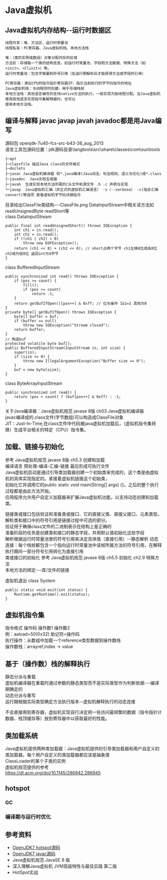 # Java虚拟机
## Java虚拟机内存结构--运行时数据区
    线程共享：堆、方法区、运行时常量池
    线程私有：PC寄存器、Java虚拟机栈、本地方法栈
    
    堆：（类的实例或数组）对象分配内存的区域
    方法区：存储每一个类的结构信息，如运行时常量池、字段和方法数据、特殊方法（如<init>、<Clinit>）等。
    运行时常量池：包含字面量和符号引用（在运行期解析后才能获得方法或字段的引用）
    
    PC寄存器：类似CPU的指令指针寄存器IP，指示当前执行的字节码指令的地址
    Java虚拟机栈：与线程同时创建，用于存储栈帧
    本地方法栈：其他语言编写的支持native方法的执行，一般实现为按线程分配。当Java虚拟机使用其他语言实现指令集解释器时，也可以
    使用本地方法栈。
    
## 编译与解释 javac javap javah javadoc都是用Java编写
源码包 openjdk-7u40-fcs-src-b43-26_aug_2013  
语言工具包源码位置：jdk源码目录\langtools\src\share\classes\com\sun\tools

    ├─apt
    ├─classfile 描述Java class的文件格式
    ├─doclets
    ├─javac Java虚拟机编译器 将*.java编译(Java词法、句法规则、语义与优化)成*.class
    ├─javadoc  Java文档生成器
    ├─javah  生成实现本地方法所需的C头文件和源文件 .h .c 声明与实现
    └─javap  Java虚拟机汇编（非正式的虚拟机汇编语言） -v（--verbose） -c(指反汇编 convert)等选项 查看虚拟机字节码详细指令
目录给出ClassFile类结构---ClassFile.png  DataInputStream中相关读方法如readUnsignedByte readShort等  
class DataInputStream  
```
public final int readUnsignedShort() throws IOException {
    int ch1 = in.read();
    int ch2 = in.read();
    if ((ch1 | ch2) < 0)
        throw new EOFException();
    return (ch1 << 8) + (ch2 << 0); // short占两个字节 ch1左移8位成高8位 ch2成为低8位 返回int为4字节
}
```
class BufferedInputStream  
```
public synchronized int read() throws IOException {
    if (pos >= count) {
        fill();
        if (pos >= count)
            return -1;
    }
    return getBufIfOpen()[pos++] & 0xff; // 位与操作 1&1=1 其他为0
}
private byte[] getBufIfOpen() throws IOException {
    byte[] buffer = buf;
    if (buffer == null)
        throw new IOException("Stream closed");
    return buffer;
}
// 构造buf
protected volatile byte buf[];
public BufferedInputStream(InputStream in, int size) {
    super(in);
    if (size <= 0) {
        throw new IllegalArgumentException("Buffer size <= 0");
    }
    buf = new byte[size];
}
```
class ByteArrayInputStream  
```
public synchronized int read() {
    return (pos < count) ? (buf[pos++] & 0xff) : -1;
}
```
关于Java编译器：Java虚拟机规范 javase 8版 ch03 Java虚拟机编译器   
javac编译成的.class文件(字节数组)可以构造成ClassFile对象   
JIT：Just-In-Time,在class文件中代码被java虚拟机加载后，（虚拟机指令集转换）生成平台相关的特定（CPU）指令集。   

## 加载、链接与初始化
参考 Java虚拟机规范 javase 8版 ch5.3 创建和加载  
编译语言 预处理-编译-汇编-链接 最后形成可执行文件    
Java虚拟机启动是通过引导类加载器创建一个初始类来完成的，这个类是由虚拟机的具体实现指定的。紧接着虚拟机链接这个初始类，   
初始化它并调用它的public static void main(String[] args) {}。之后的整个执行过程都是由此方法开始。  
应用程序允许用户自定义加载器来扩展Java虚拟机功能，以支持动态创建和加载类。  

链接类或接口包括验证和准备类或接口、它的直接父类、直接父接口、元素类型。解析类和接口中的符号引用是链接过程中可选的部分。  
验证用于确保class文件的二进制表示在结构上是正确的   
准备阶段的任务是创建类和接口的静态字段，并用默认值初始化这些字段  
解析根据运行时常量池里的符号引用来决定具体值（直接引用）--静态解析
    动态连接：每个栈帧都包含一个指向运行时常量池中该帧所属方法的符号引用，在解释执行期间一部分符号引用转化为直接引用  
类或接口的初始化<Clinit> 参考 Java虚拟机规范 javase 8版 ch5.5 初始化 ch2.9 特殊方法  
本地方法的绑定---库/文件的链接  

虚拟机退出
class System
```
public static void exit(int status) {
    Runtime.getRuntime().exit(status);
}
```

## 虚拟机指令集
指令格式 操作码 操作数1 操作数2  
例：aaload=50(0x32)  助记符=操作码     
执行操作：从数组中加载一个reference类型数据到操作数栈   
操作数栈：arrayref,index -> value  

## 基于（操作数）栈的解释执行
静态分派与重载  
虚拟机编译器在重载时通过参数的静态类型而不是实际类型作为判断依据---编译期确定的  
动态分派与重写  
运行期根据实际类型确定方法执行版本--虚拟机解释执行的动态连接  

不会直接用到寄存器，虚拟机实现自行决定把一些访问最频繁的数据（指令指针计数器、栈顶缓存等）放到寄存器中以获取最好的性能。  

## 类加载系统
Java虚拟机提供两种类加载器：Java虚拟机提供的引导类加载器和用户自定义的类加载器。每个用户自定义的类加载器都应该是抽象类  
ClassLoader的某个子类的实例  
虚拟机规范提供的参考   
https://dl.acm.org/doi/10.1145/286942.286945  


## hotspot
### GC
### 编译期与运行时优化

## 参考资料
* [OpenJDK7 hotspot源码](https://github.com/GitJavaProgramming/openjdk7-src)
* [OpenJDK7 javac源码](https://github.com/GitJavaProgramming/javac)
* Java虚拟机规范 JavaSE 8 版  
* 深入理解Java虚拟机 JVM高级特性与最佳实践 第二版  
* HotSpot实战  


